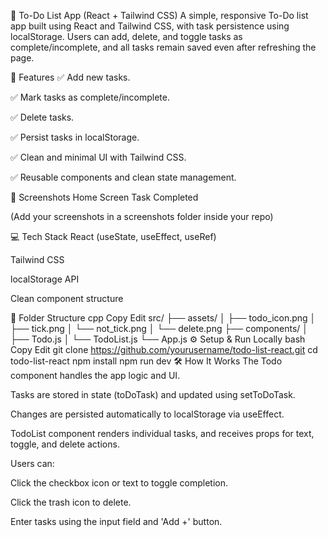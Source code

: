 📝 To-Do List App (React + Tailwind CSS)
A simple, responsive To-Do list app built using React and Tailwind CSS, with task persistence using localStorage.
Users can add, delete, and toggle tasks as complete/incomplete, and all tasks remain saved even after refreshing the page.

🚀 Features
✅ Add new tasks.

✅ Mark tasks as complete/incomplete.

✅ Delete tasks.

✅ Persist tasks in localStorage.

✅ Clean and minimal UI with Tailwind CSS.

✅ Reusable components and clean state management.

📸 Screenshots
Home Screen	Task Completed

(Add your screenshots in a screenshots folder inside your repo)

💻 Tech Stack
React (useState, useEffect, useRef)

Tailwind CSS

localStorage API

Clean component structure

📂 Folder Structure
cpp
Copy
Edit
src/
├── assets/
│   ├── todo_icon.png
│   ├── tick.png
│   └── not_tick.png
│   └── delete.png
├── components/
│   ├── Todo.js
│   └── TodoList.js
└── App.js
⚙ Setup & Run Locally
bash
Copy
Edit
git clone https://github.com/yourusername/todo-list-react.git
cd todo-list-react
npm install
npm run dev
🛠 How It Works
The Todo component handles the app logic and UI.

Tasks are stored in state (toDoTask) and updated using setToDoTask.

Changes are persisted automatically to localStorage via useEffect.

TodoList component renders individual tasks, and receives props for text, toggle, and delete actions.

Users can:

Click the checkbox icon or text to toggle completion.

Click the trash icon to delete.

Enter tasks using the input field and 'Add +' button.


